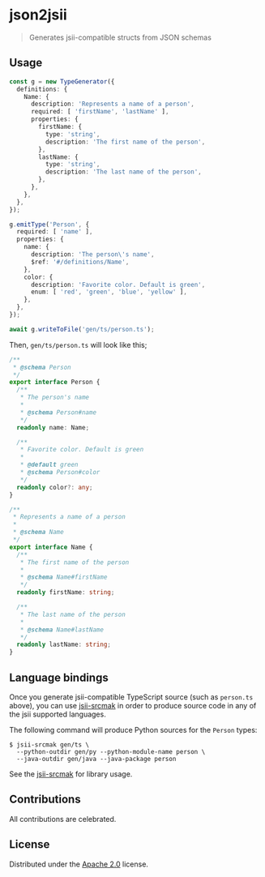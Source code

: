 # json2jsii

> Generates jsii-compatible structs from JSON schemas

## Usage

```ts
const g = new TypeGenerator({
  definitions: {
    Name: {
      description: 'Represents a name of a person',
      required: [ 'firstName', 'lastName' ],
      properties: {
        firstName: {
          type: 'string',
          description: 'The first name of the person',
        },
        lastName: {
          type: 'string',
          description: 'The last name of the person',
        },
      },
    },
  },
});

g.emitType('Person', {
  required: [ 'name' ],
  properties: {
    name: {
      description: 'The person\'s name',
      $ref: '#/definitions/Name',
    },
    color: {
      description: 'Favorite color. Default is green',
      enum: [ 'red', 'green', 'blue', 'yellow' ],
    },
  },
});

await g.writeToFile('gen/ts/person.ts');
```

Then, `gen/ts/person.ts` will look like this;

```ts
/**
 * @schema Person
 */
export interface Person {
  /**
   * The person's name
   *
   * @schema Person#name
   */
  readonly name: Name;

  /**
   * Favorite color. Default is green
   *
   * @default green
   * @schema Person#color
   */
  readonly color?: any;
}

/**
 * Represents a name of a person
 *
 * @schema Name
 */
export interface Name {
  /**
   * The first name of the person
   *
   * @schema Name#firstName
   */
  readonly firstName: string;

  /**
   * The last name of the person
   *
   * @schema Name#lastName
   */
  readonly lastName: string;
}
```

## Language bindings

Once you generate jsii-compatible TypeScript source (such as `person.ts` above),
you can use [jsii-srcmak](https://github.com/eladb/jsii-srcmak) in order to
produce source code in any of the jsii supported languages.

The following command will produce Python sources for the `Person` types:

```shell
$ jsii-srcmak gen/ts \
  --python-outdir gen/py --python-module-name person \
  --java-outdir gen/java --java-package person
```

See the [jsii-srcmak](https://github.com/eladb/jsii-srcmak) for library usage.

## Contributions

All contributions are celebrated.

## License

Distributed under the [Apache 2.0](./LICENSE) license.
